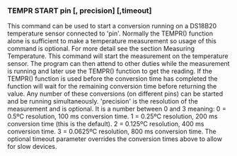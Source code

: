 

### TEMPR START pin [, precision] [,timeout]

This command can be used to start a conversion running on a DS18B20 temperature sensor connected to 'pin'. Normally the TEMPR() function alone is sufficient to make a temperature measurement so usage of this command is optional. For more detail see the section Measuring Temperature. This command will start the measurement on the temperature sensor. The program can then attend to other duties while the measurement is running and later use the TEMPR() function to get the reading. If the TEMPR() function is used before the conversion time has completed the function will wait for the remaining conversion time before returning the value. Any number of these conversions (on different pins) can be started and be running simultaneously. 'precision' is the resolution of the measurement and is optional. It is a number between 0 and 3 meaning: 0 = 0.5ºC resolution, 100 ms conversion time. 1 = 0.25ºC resolution, 200 ms conversion time (this is the default). 2 = 0.125ºC resolution, 400 ms conversion time. 3 = 0.0625ºC resolution, 800 ms conversion time. The optional timeout parameter overrides the conversion times above to allow for slow devices.
